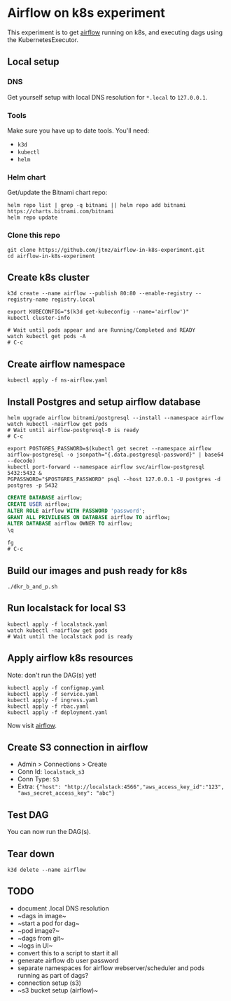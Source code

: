 # Airflow on k8s experiment
This experiment is to get [airflow](https://github.com/apache/airflow) running on k8s, and executing dags using the KubernetesExecutor.

## Local setup
### DNS
Get yourself setup with local DNS resolution for `*.local` to `127.0.0.1`.

### Tools
Make sure you have up to date tools. You'll need:
- `k3d`
- `kubectl`
- `helm`

### Helm chart
Get/update the Bitnami chart repo:
```shell
helm repo list | grep -q bitnami || helm repo add bitnami https://charts.bitnami.com/bitnami
helm repo update
```

### Clone this repo
```shell
git clone https://github.com/jtnz/airflow-in-k8s-experiment.git
cd airflow-in-k8s-experiment
```

## Create k8s cluster
```shell
k3d create --name airflow --publish 80:80 --enable-registry --registry-name registry.local

export KUBECONFIG="$(k3d get-kubeconfig --name='airflow')"
kubectl cluster-info
```

```shell
# Wait until pods appear and are Running/Completed and READY
watch kubectl get pods -A
# C-c
```

## Create airflow namespace
```shell
kubectl apply -f ns-airflow.yaml
```

## Install Postgres and setup airflow database
```shell
helm upgrade airflow bitnami/postgresql --install --namespace airflow
watch kubectl -nairflow get pods
# Wait until airflow-postgresql-0 is ready
# C-c

export POSTGRES_PASSWORD=$(kubectl get secret --namespace airflow airflow-postgresql -o jsonpath="{.data.postgresql-password}" | base64 --decode)
kubectl port-forward --namespace airflow svc/airflow-postgresql 5432:5432 &
PGPASSWORD="$POSTGRES_PASSWORD" psql --host 127.0.0.1 -U postgres -d postgres -p 5432
```

```sql
CREATE DATABASE airflow;
CREATE USER airflow;
ALTER ROLE airflow WITH PASSWORD 'password';
GRANT ALL PRIVILEGES ON DATABASE airflow TO airflow;
ALTER DATABASE airflow OWNER TO airflow;
\q
```

```shell
fg
# C-c
```

## Build our images and push ready for k8s
```shell
./dkr_b_and_p.sh
```

## Run localstack for local S3
```shell
kubectl apply -f localstack.yaml
watch kubectl -nairflow get pods
# Wait until the localstack pod is ready
```

## Apply airflow k8s resources
Note: don't run the DAG(s) yet!
```shell
kubectl apply -f configmap.yaml
kubectl apply -f service.yaml
kubectl apply -f ingress.yaml
kubectl apply -f rbac.yaml
kubectl apply -f deployment.yaml
```

Now visit [airflow](http://airflow.local/admin/).

## Create S3 connection in airflow
- Admin > Connections > Create
- Conn Id: `localstack_s3`
- Conn Type: `S3`
- Extra: `{"host": "http://localstack:4566","aws_access_key_id":"123", "aws_secret_access_key": "abc"}`

## Test DAG
You can now run the DAG(s).

## Tear down
```shell
k3d delete --name airflow
```

## TODO
- document .local DNS resolution
- ~dags in image~
- ~start a pod for dag~
- ~pod image?~
- ~dags from git~
- ~logs in UI~
- convert this to a script to start it all
- generate airflow db user password
- separate namespaces for airflow webserver/scheduler and pods running as part of dags?
- connection setup (s3)
- ~s3 bucket setup (airflow)~
